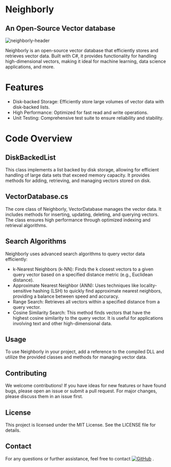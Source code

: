 # Neighborly
## An Open-Source Vector database

![neighborly-header](https://github.com/nickna/Neighborly/assets/4017153/2dd8a22d-511d-4457-bde5-ac4ceaecf166)

Neighborly is an open-source vector database that efficiently stores and retrieves vector data. Built with C#, it provides functionality for handling high-dimensional vectors, making it ideal for machine learning, data science applications, and more.

# Features
* Disk-backed Storage: Efficiently store large volumes of vector data with disk-backed lists.
* High Performance: Optimized for fast read and write operations.
* Unit Testing: Comprehensive test suite to ensure reliability and stability.

# Code Overview
## DiskBackedList
This class implements a list backed by disk storage, allowing for efficient handling of large data sets that exceed memory capacity. It provides methods for adding, retrieving, and managing vectors stored on disk.

## VectorDatabase.cs
The core class of Neighborly, VectorDatabase manages the vector data. It includes methods for inserting, updating, deleting, and querying vectors. The class ensures high performance through optimized indexing and retrieval algorithms.

## Search Algorithms
Neighborly uses advanced search algorithms to query vector data efficiently:

* k-Nearest Neighbors (k-NN): Finds the k closest vectors to a given query vector based on a specified distance metric (e.g., Euclidean distance).
* Approximate Nearest Neighbor (ANN): Uses techniques like locality-sensitive hashing (LSH) to quickly find approximate nearest neighbors, providing a balance between speed and accuracy.
* Range Search: Retrieves all vectors within a specified distance from a query vector.
* Cosine Similarity Search: This method finds vectors that have the highest cosine similarity to the query vector. It is useful for applications involving text and other high-dimensional data.

## Usage
To use Neighborly in your project, add a reference to the compiled DLL and utilize the provided classes and methods for managing vector data.

## Contributing
We welcome contributions! If you have ideas for new features or have found bugs, please open an issue or submit a pull request. For major changes, please discuss them in an issue first.

## License
This project is licensed under the MIT License. See the LICENSE file for details.

## Contact
For any questions or further assistance, feel free to contact [![GitHub](https://img.shields.io/badge/GitHub-nickna-blue)](https://github.com/nickna)
.
